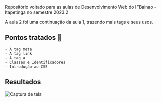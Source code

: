 Repositório voltado para as aulas de Desenvolvimento Web do IFBainao - Itapetinga no semestre 2023.2

A aula 2 foi uma continuação da aula 1, trazendo mais tags e seus usos.

## Pontos tratados :bookmark_tabs:

    - A tag meta
    - A tag link
    - A tag a
    - Classes e Identificadores
    - Introdução ao CSS

## Resultados
![Captura de tela](https://github.com/fllaviacorreia/aulas-ifbaiano-desenvolvimento-web/assets/48125785/75dd4d87-8d52-43d0-8752-fd088228a4f1)
